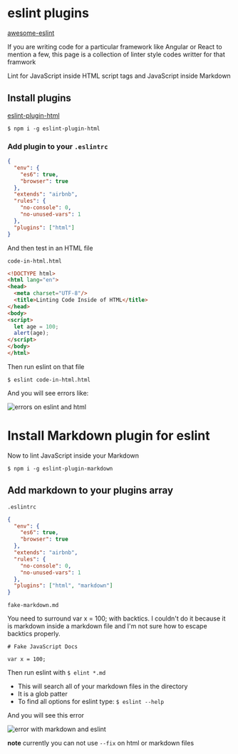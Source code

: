 # eslint plugins

[awesome-eslint](https://github.com/dustinspecker/awesome-eslint)

If you are writing code for a particular framework like Angular or React to mention a few, this page is a collection of linter style codes writter for that framwork

Lint for JavaScript inside HTML script tags and JavaScript inside Markdown

## Install plugins

[eslint-plugin-html](https://github.com/BenoitZugmeyer/eslint-plugin-html)

`$ npm i -g eslint-plugin-html`

### Add plugin to your `.eslintrc`

```json
{
  "env": {
    "es6": true,
    "browser": true
  },
  "extends": "airbnb",
  "rules": {
    "no-console": 0,
    "no-unused-vars": 1
  },
  "plugins": ["html"]
}
```

And then test in an HTML file

`code-in-html.html`

```html
<!DOCTYPE html>
<html lang="en">
<head>
  <meta charset="UTF-8"/>
  <title>Linting Code Inside of HTML</title>
</head>
<body>
<script>
  let age = 100;
  alert(age);
</script>
</body>
</html>
```

Then run eslint on that file

`$ eslint code-in-html.html`

And you will see errors like:

![errors on eslint and html](https://i.imgur.com/LA4Gd2h.png)

# Install Markdown plugin for eslint
Now to lint JavaScript inside your Markdown

`$ npm i -g eslint-plugin-markdown`

## Add markdown to your plugins array

`.eslintrc`

```json
{
  "env": {
    "es6": true,
    "browser": true
  },
  "extends": "airbnb",
  "rules": {
    "no-console": 0,
    "no-unused-vars": 1
  },
  "plugins": ["html", "markdown"]
}
```

`fake-markdown.md`

You need to surround var x = 100; with backtics. I couldn't do it because it is markdown inside a markdown file and I'm not sure how to escape backtics properly.

```
# Fake JavaScript Docs

var x = 100;
```

Then run eslint with `$ elint *.md`

* This will search all of your markdown files in the directory
* It is a glob patter
* To find all options for eslint type: `$ eslint --help`

And you will see this error

![error with markdown and eslint](https://i.imgur.com/d87yW3p.png)

**note** currently you can not use `--fix` on html or markdown files


